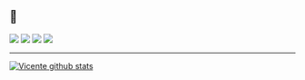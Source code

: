 ## 👋

![](https://img.shields.io/endpoint?label=currently&url=https://dev.discordprofiles.me/api/badge/status/287574458963722240?simple=true) ![](https://img.shields.io/endpoint?url=https://dev.discordprofiles.me/api/badge/playing/287574458963722240?vscode=false) ![](https://img.shields.io/endpoint?url=https://dev.discordprofiles.me/api/badge/vscode/287574458963722240) ![](https://img.shields.io/endpoint?url=https://dev.discordprofiles.me/api/badge/spotify/287574458963722240)

* * * 
[![Vicente github stats](https://github-readme-stats.vercel.app/api?username=Vicente015&hide=["prs","issues"]&show_icons=true)](https://github.com/anuraghazra/github-readme-stats)
